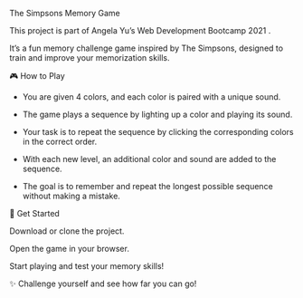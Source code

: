 The Simpsons Memory Game

This project is part of Angela Yu’s Web Development Bootcamp 2021 .

It’s a fun memory challenge game inspired by The Simpsons, designed to train and improve your memorization skills.

🎮 How to Play

  - You are given 4 colors, and each color is paired with a unique sound.
  
  - The game plays a sequence by lighting up a color and playing its sound.
  
  - Your task is to repeat the sequence by clicking the corresponding colors in the correct order.
  
  - With each new level, an additional color and sound are added to the sequence.
  
  - The goal is to remember and repeat the longest possible sequence without making a mistake.

🚀 Get Started

  Download or clone the project.

  Open the game in your browser.

  Start playing and test your memory skills!

✨ Challenge yourself and see how far you can go!
